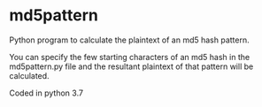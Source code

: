 # md5pattern

Python program to calculate the plaintext of an md5 hash pattern.

You can specify the few starting characters of an md5 hash in the md5pattern.py file and the resultant plaintext of that pattern will be calculated.

Coded in python 3.7

